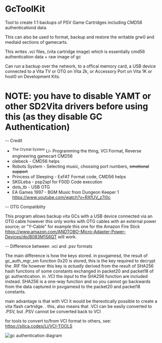 # GcToolKit

Tool to create 1:1 backups of PSV Game Cartridges
including CMD56 authenticationd data.

This can also be used to format, backup and restore the writable grw0 and mediaid sections of gamecarts.

This writes *.vci* files, (vita cartridge image) which is essentially
cmd56 authentication data + raw image of gc

Can run a backup over the network, to a offical memory card,
a USB device connected to a Vita TV or OTG on Vita 2k, or Accessory Port on Vita 1K
or host0 on Development Kits.

# NOTE: you have to disable YAMT or other SD2Vita drivers before using this (as they disable GC Authentication)

-- Credit
-  <sup>The Crystal System</sup> Li- Programming the thing, VCI Format, Reverse engineering gamecart CMD56
- olebeck - CMD56 helps
- Robots System - Selecting music, choosing port numbers, ~~emotional support~~
- Princess of Sleeping - ExFAT Format code, CMD56 helps
- SKGLeba - psp2spl for F00D Code execution
- dots_tb - USB OTG
- EA Games 1997 - BGM Music from Dungeon Keeper 1 https://www.youtube.com/watch?v=RXfUV_z7i0c

-- OTG Compatiblity

This program allows backup vita GCs with a USB device connected via an OTG cable
however this only works with OTG cables with an external power source; or "Y-Cable"
for example this one for the Amazon Fire Stick https://www.amazon.com/ANDTOBO-Micro-Adapter-Power-Devices/dp/B083M1S6QT will work.

-- Difference between .vci and .psv formats

The main difference is how the keys stored. 
in psvgamesd, the result of gc_auth_mgr_sm function 0x20 is stored,
this is the key required to decrypt the .RIF file
however this key is *actually* derived from the result of SHA256 hash functions
of some constants exchanged in packet20 and packet18 of gc authentication.
in .VCI the *input* to the SHA256 function are included instead.
SHA256 is a one-way function and so you cannot go backwards from 
the data captured in psvgamesd to the packet20 and packet18 constants.

main advantage is that with VCI it would be thereotically possible to create a vita flash cartridge. .
this, also means that .VCI can be easily converted to .PSV, but .PSV cannot be converted back to VCI

for tools to convert to/from VCI format to others, see: https://silica.codes/Li/VCI-TOOLS

![gc authentication diagram](https://silica.codes/Li/GcDumper/raw/branch/main/diagram.png)